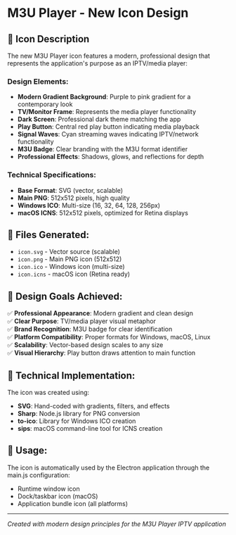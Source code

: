 # M3U Player - New Icon Design

## 🎨 Icon Description

The new M3U Player icon features a modern, professional design that represents the application's purpose as an IPTV/media player:

### Design Elements:
- **Modern Gradient Background**: Purple to pink gradient for a contemporary look
- **TV/Monitor Frame**: Represents the media player functionality
- **Dark Screen**: Professional dark theme matching the app
- **Play Button**: Central red play button indicating media playback
- **Signal Waves**: Cyan streaming waves indicating IPTV/network functionality
- **M3U Badge**: Clear branding with the M3U format identifier
- **Professional Effects**: Shadows, glows, and reflections for depth

### Technical Specifications:
- **Base Format**: SVG (vector, scalable)
- **Main PNG**: 512x512 pixels, high quality
- **Windows ICO**: Multi-size (16, 32, 64, 128, 256px)
- **macOS ICNS**: 512x512 pixels, optimized for Retina displays

## 📁 Files Generated:

- `icon.svg` - Vector source (scalable)
- `icon.png` - Main PNG icon (512x512)
- `icon.ico` - Windows icon (multi-size)
- `icon.icns` - macOS icon (Retina ready)

## 🎯 Design Goals Achieved:

✅ **Professional Appearance**: Modern gradient and clean design  
✅ **Clear Purpose**: TV/media player visual metaphor  
✅ **Brand Recognition**: M3U badge for clear identification  
✅ **Platform Compatibility**: Proper formats for Windows, macOS, Linux  
✅ **Scalability**: Vector-based design scales to any size  
✅ **Visual Hierarchy**: Play button draws attention to main function  

## 🔧 Technical Implementation:

The icon was created using:
- **SVG**: Hand-coded with gradients, filters, and effects
- **Sharp**: Node.js library for PNG conversion
- **to-ico**: Library for Windows ICO creation
- **sips**: macOS command-line tool for ICNS creation

## 🚀 Usage:

The icon is automatically used by the Electron application through the main.js configuration:
- Runtime window icon
- Dock/taskbar icon (macOS)
- Application bundle icon (all platforms)

---

*Created with modern design principles for the M3U Player IPTV application*